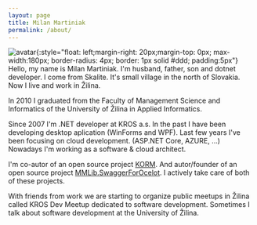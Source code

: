 ```yaml
---
layout: page
title: Milan Martiniak
permalink: /about/
---
```

![avatar](https://avatars0.githubusercontent.com/u/5930822?s=460&v=4){:style="float: left;margin-right: 20px;margin-top: 0px; max-width:180px; border-radius: 4px; border: 1px solid #ddd; padding:5px"}
Hello, my name is Milan Martiniak. I'm husband, father, son and dotnet developer.
I come from Skalite. It's small village in the north of Slovakia. Now I live and work in Žilina.

In 2010 I graduated from the Faculty of Management Science and Informatics of the University of Žilina in Applied Informatics.

Since 2007 I'm .NET developer at KROS a.s. In the past I have been developing desktop aplication (WinForms and WPF). Last few years I've been focusing on cloud development. (ASP.NET Core, AZURE, ...) Nowadays I'm working as a software & cloud architect.

I'm co-autor of an open source project [KORM](https://github.com/Kros-sk/Kros.KORM). And autor/founder of an open source project [MMLib.SwaggerForOcelot](https://github.com/Burgyn/MMLib.SwaggerForOcelot). I actively take care of both of these projects.

With friends from work we are starting to organize public meetups in Žilina called KROS Dev Meetup dedicated to software development.
Sometimes I talk about software development at the University of Žilina.
